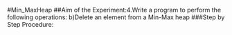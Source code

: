 #Min_MaxHeap
##Aim of the Experiment:4.Write a program to perform the following operations:
b)Delete an element from a Min-Max heap
###Step by Step Procedure:

